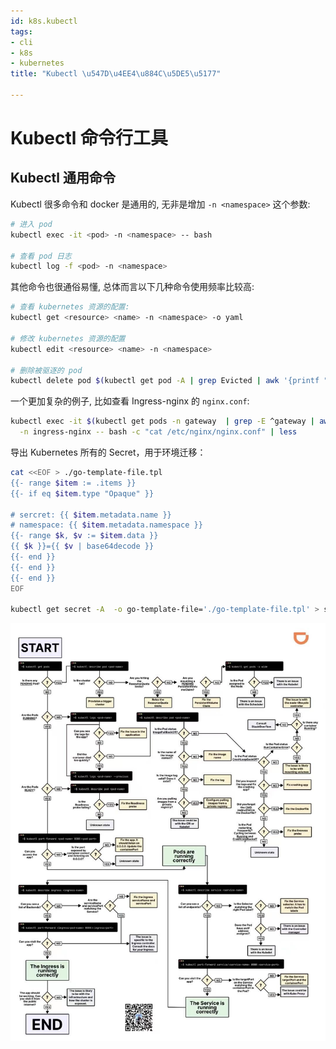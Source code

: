 ```yaml
---
id: k8s.kubectl
tags:
- cli
- k8s
- kubernetes
title: "Kubectl \u547D\u4EE4\u884C\u5DE5\u5177"

---
```

# Kubectl 命令行工具
## Kubectl 通用命令
Kubectl 很多命令和 docker 是通用的, 无非是增加 `-n <namespace>` 这个参数:

```bash
# 进入 pod
kubectl exec -it <pod> -n <namespace> -- bash

# 查看 pod 日志
kubectl log -f <pod> -n <namespace>
```

其他命令也很通俗易懂, 总体而言以下几种命令使用频率比较高:

```bash
# 查看 kubernetes 资源的配置:
kubectl get <resource> <name> -n <namespace> -o yaml

# 修改 kubernetes 资源的配置
kubectl edit <resource> <name> -n <namespace>

# 删除被驱逐的 pod
kubectl delete pod $(kubectl get pod -A | grep Evicted | awk '{printf "%s -n %s\n",$2,$1}')
```

一个更加复杂的例子, 比如查看 Ingress-nginx 的 `nginx.conf`:

```bash
kubectl exec -it $(kubectl get pods -n gateway  | grep -E ^gateway | awk '{print $1}') \
  -n ingress-nginx -- bash -c "cat /etc/nginx/nginx.conf" | less 
```

导出 Kubernetes 所有的 Secret，用于环境迁移：

```bash
cat <<EOF > ./go-template-file.tpl
{{- range $item := .items }}
{{- if eq $item.type "Opaque" }}

# sercret: {{ $item.metadata.name }}
# namespace: {{ $item.metadata.namespace }}
{{- range $k, $v := $item.data }}
{{ $k }}={{ $v | base64decode }}
{{- end }}
{{- end }}
{{- end }}
EOF

kubectl get secret -A  -o go-template-file='./go-template-file.tpl' > secrets.txt
```





![](./../assets/1645168735400-7705f3f6-64a7-4bc3-a9e2-e8068f49d5f8.jpeg)


## 
